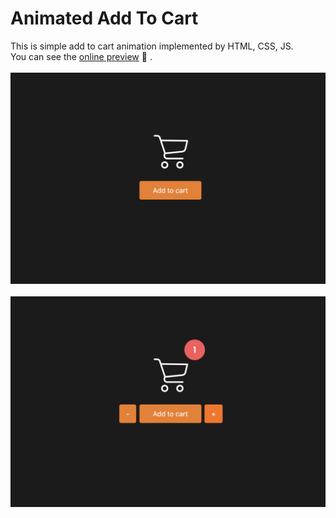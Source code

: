 # Animated Add To Cart
This is simple add to cart animation implemented by HTML, CSS, JS. <br/>
You can see the [online preview](https://mohammadkiaei.github.io/The-Animated-Add-To-Cart/) :shopping_cart: .
<br/>
<br/>
![Animated Add To Cart](https://github.com/mohammadkiaei/The-Animated-Add-To-Cart/blob/master/Animated-add-to-cart-2.png)
<br/>
<br/>
![Animated Add To Cart - One item Selected](https://github.com/mohammadkiaei/The-Animated-Add-To-Cart/blob/master/Animated-add-to-cart-1.png)
